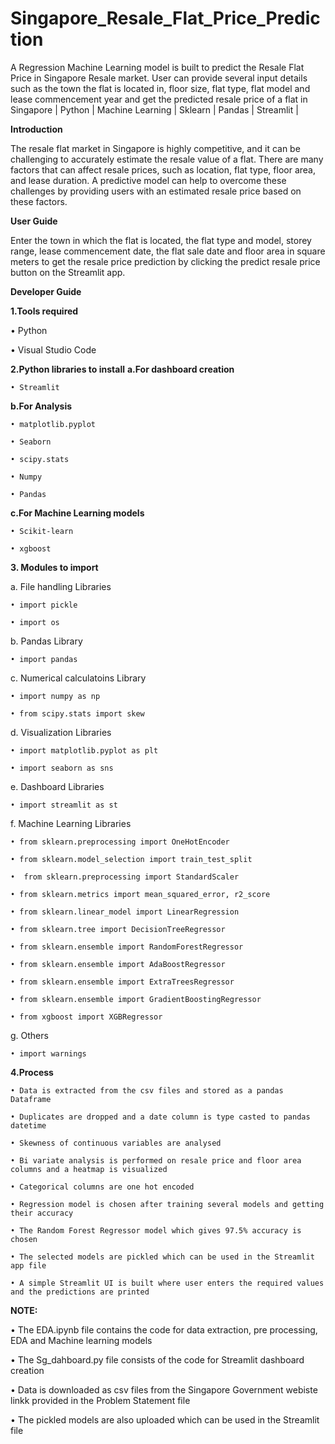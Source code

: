 # Singapore_Resale_Flat_Price_Prediction
A Regression Machine Learning model is built to predict the Resale Flat Price in Singapore Resale market. User can provide several input details such as the town the flat is located in, floor size, flat type, flat model and lease commencement year and get the predicted resale price of a flat in Singapore | Python | Machine Learning | Sklearn | Pandas | Streamlit |

**Introduction**

  The resale flat market in Singapore is highly competitive, and it can be challenging to accurately estimate the resale value of a flat. There are many factors that can
affect resale prices, such as location, flat type, floor area, and lease duration. A predictive model can help to overcome these challenges by providing users with an
estimated resale price based on these factors. 

**User Guide**

Enter the town in which the flat is located, the flat type and model, storey range, lease commencement date, the flat sale date and floor area in square meters to get the resale price prediction by clicking the predict resale price button on the Streamlit app.

**Developer Guide**

**1.Tools required**

  • Python

  • Visual Studio Code

  **2.Python libraries to install**
  **a.For dashboard creation**

    • Streamlit

  **b.For Analysis**

    • matplotlib.pyplot

    • Seaborn

    • scipy.stats

    • Numpy

    • Pandas

  **c.For Machine Learning models**

    • Scikit-learn

    • xgboost

  **3. Modules to import**

  a. File handling Libraries

    • import pickle
    
    • import os

  b. Pandas Library

    • import pandas

  c. Numerical calculatoins Library

    • import numpy as np

    • from scipy.stats import skew

  d. Visualization Libraries

    • import matplotlib.pyplot as plt

    • import seaborn as sns

  e. Dashboard Libraries

    • import streamlit as st

  f. Machine Learning Libraries

    • from sklearn.preprocessing import OneHotEncoder

    • from sklearn.model_selection import train_test_split

    •  from sklearn.preprocessing import StandardScaler
    
    • from sklearn.metrics import mean_squared_error, r2_score
    
    • from sklearn.linear_model import LinearRegression

    • from sklearn.tree import DecisionTreeRegressor
    
    • from sklearn.ensemble import RandomForestRegressor
    
    • from sklearn.ensemble import AdaBoostRegressor

    • from sklearn.ensemble import ExtraTreesRegressor

    • from sklearn.ensemble import GradientBoostingRegressor

    • from xgboost import XGBRegressor

  g. Others

    • import warnings

  **4.Process**

    • Data is extracted from the csv files and stored as a pandas Dataframe

    • Duplicates are dropped and a date column is type casted to pandas datetime
    
    • Skewness of continuous variables are analysed

    • Bi variate analysis is performed on resale price and floor area columns and a heatmap is visualized

    • Categorical columns are one hot encoded

    • Regression model is chosen after training several models and getting their accuracy

    • The Random Forest Regressor model which gives 97.5% accuracy is chosen

    • The selected models are pickled which can be used in the Streamlit app file

    • A simple Streamlit UI is built where user enters the required values and the predictions are printed

        
**NOTE:**

  • The EDA.ipynb file contains the code for data extraction, pre processing, EDA and Machine learning models
    
  • The Sg_dahboard.py file consists of the code for Streamlit dashboard creation

  • Data is downloaded as csv files from the Singapore Government webiste linkk provided in the Problem Statement file

  • The pickled models are also uploaded which can be used in the Streamlit file

